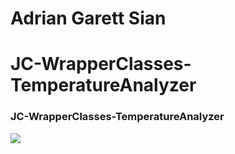 <h1> Adrian Garett Sian</h1>
<h1>JC-WrapperClasses-TemperatureAnalyzer</h1>

### JC-WrapperClasses-TemperatureAnalyzer

<img src="https://github.com/garett09/JC-WrapperClasses-TemperatureAnalyzer/blob/9d719b1c802ebc4684051ef3887fe3d0ca5a2f08/img/Screenshot%202025-08-01%20at%203.50.15%E2%80%AFPM.png"/>
